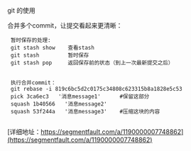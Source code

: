 
git 的使用

合并多个commit，让提交看起来更清晰：
```
 暂时保存的处理:
 git stash show    查看stash
 git stash         暂时保存
 git stash pop     返回保存前的状态（到上一次最新提交之后）
 
 
 执行合并commit：
 git rebase -i 819c6bc5d2c0175c34808c623315b8a1828e5c53
 pick 3ca6ec3   '消息message1'      #保留这部分
 squash 1b40566   '消息message2'
 squash 53f244a   '消息message3'    #压缩这块的内容
 
```
[详细地址：https://segmentfault.com/a/1190000007748862](https://segmentfault.com/a/1190000007748862)